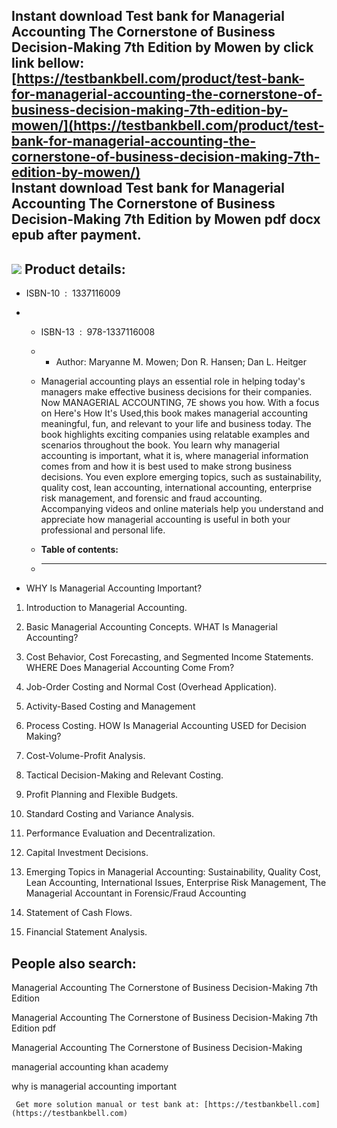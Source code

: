 Instant download **Test bank for Managerial Accounting The Cornerstone of Business Decision-Making 7th Edition by Mowen** by click link bellow:  
[https://testbankbell.com/product/test-bank-for-managerial-accounting-the-cornerstone-of-business-decision-making-7th-edition-by-mowen/](https://testbankbell.com/product/test-bank-for-managerial-accounting-the-cornerstone-of-business-decision-making-7th-edition-by-mowen/)  
**Instant download Test bank for Managerial Accounting The Cornerstone of Business Decision-Making 7th Edition by Mowen pdf docx epub after payment.**
------------------------------------------------------------------------------------------------------------------------------------------------------


![](https://testbankbell.com/wp-content/uploads/2023/05/41xsTKAUsAL._SX413_BO1204203200_1.jpg)
**Product details:**
--------------------


* ISBN-10 ‏ : ‎ 1337116009
* * ISBN-13 ‏ : ‎ 978-1337116008
  * * Author: Maryanne M. Mowen; Don R. Hansen; Dan L. Heitger
   
  * Managerial accounting plays an essential role in helping today's managers make effective business decisions for their companies. Now MANAGERIAL ACCOUNTING, 7E shows you how. With a focus on Here's How It's Used,this book makes managerial accounting meaningful, fun, and relevant to your life and business today. The book highlights exciting companies using relatable examples and scenarios throughout the book. You learn why managerial accounting is important, what it is, where managerial information comes from and how it is best used to make strong business decisions. You even explore emerging topics, such as sustainability, quality cost, lean accounting, international accounting, enterprise risk management, and forensic and fraud accounting. Accompanying videos and online materials help you understand and appreciate how managerial accounting is useful in both your professional and personal life.
  * **Table of contents:**
  * ----------------------
 
* WHY Is Managerial Accounting Important?

1. Introduction to Managerial Accounting.

2. Basic Managerial Accounting Concepts. WHAT Is Managerial Accounting?

3. Cost Behavior, Cost Forecasting, and Segmented Income Statements. WHERE Does Managerial Accounting Come From?

4. Job-Order Costing and Normal Cost (Overhead Application).

5. Activity-Based Costing and Management

6. Process Costing. HOW Is Managerial Accounting USED for Decision Making?

7. Cost-Volume-Profit Analysis.

8. Tactical Decision-Making and Relevant Costing.

9. Profit Planning and Flexible Budgets.

10. Standard Costing and Variance Analysis.

11. Performance Evaluation and Decentralization.

12. Capital Investment Decisions.

13. Emerging Topics in Managerial Accounting: Sustainability, Quality Cost, Lean Accounting, International Issues, Enterprise Risk Management, The Managerial Accountant in Forensic/Fraud Accounting

14. Statement of Cash Flows.

15. Financial Statement Analysis.

**People also search:**
-----------------------


Managerial Accounting The Cornerstone of Business Decision-Making 7th Edition

Managerial Accounting The Cornerstone of Business Decision-Making 7th Edition pdf

Managerial Accounting The Cornerstone of Business Decision-Making

managerial accounting khan academy

why is managerial accounting important




     Get more solution manual or test bank at: [https://testbankbell.com](https://testbankbell.com)
